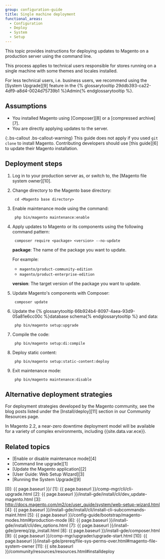 ```yaml
---
group: configuration-guide
title: Single machine deployment
functional_areas:
  - Configuration
  - Deploy
  - System
  - Setup
---
```


This topic provides instructions for deploying updates to Magento on a production server using the command line.

This process applies to technical users responsible for stores running on a single machine with some themes and locales installed.

For less technical users, i.e. business users, we recommend using the [System Upgrade][9] feature in the {% glossarytooltip 29ddb393-ca22-4df9-a8d4-0024d75739b1 %}Admin{% endglossarytooltip %}.

## Assumptions

* You installed Magento using [Composer][8] or a [compressed archive][7].
* You are directly applying updates to the server.

{:.bs-callout .bs-callout-warning}
This guide does not apply if you used `git clone` to install Magento. Contributing developers should use [this guide][6] to update their Magento installation.

## Deployment steps

1. Log in to your production server as, or switch to, the [Magento file system owner][10].

2. Change directory to the Magento base directory:

        cd <Magento base directory>

3. Enable maintenance mode using the command:

        php bin/magento maintenance:enable

4. Apply updates to Magento or its components using the following command pattern:

        composer require <package> <version> --no-update

   **package**: The name of the package you want to update.

   For example:

   * `magento/product-community-edition`
   * `magento/product-enterprise-edition`

   **version**: The target version of the package you want to update.

5. Update Magento's components with Composer:

        composer update

6. Update the {% glossarytooltip 66b924b4-8097-4aea-93d9-05a81e6cc00c %}database schema{% endglossarytooltip %} and data:

        php bin/magento setup:upgrade

7. Compile the code:

        php bin/magento setup:di:compile

8. Deploy static content:

        php bin/magento setup:static-content:deploy

9. Exit maintenance mode:

        php bin/magento maintenance:disable

## Alternative deployment strategies

For deployment strategies developed by the Magento community, see the blog posts listed under the [Install/deploy][11] section in our Community Resources page.

In Magento 2.2, a near-zero downtime deployment model will be available for a variety of complex environments, including {{site.data.var.ece}}.

## Related topics

* [Enable or disable maintenance mode][4]
* [Command line upgrade][1]
* [Update the Magento application][2]
* [User Guide: Web Setup Wizard][3]
* [Running the System Upgrade][9]

[0]: {{ page.baseurl }}/
[1]: {{ page.baseurl }}/comp-mgr/cli/cli-upgrade.html
[2]: {{ page.baseurl }}/install-gde/install/cli/dev_update-magento.html
[3]: http://docs.magento.com/m2/ce/user_guide/system/web-setup-wizard.html
[4]: {{ page.baseurl }}/install-gde/install/cli/install-cli-subcommands-maint.html
[5]: {{ page.baseurl }}/config-guide/bootstrap/magento-modes.html#production-mode
[6]: {{ page.baseurl }}/install-gde/install/cli/dev_options.html
[7]: {{ page.baseurl }}/install-gde/prereq/zip_install.html
[8]: {{ page.baseurl }}/install-gde/composer.html
[9]: {{ page.baseurl }}/comp-mgr/upgrader/upgrade-start.html
[10]: {{ page.baseurl }}/install-gde/prereq/file-sys-perms-over.html#magento-file-system-owner
[11]: {{ site.baseurl }}/community/resources/resources.html#installdeploy
